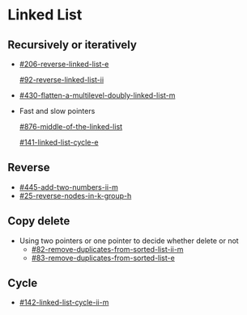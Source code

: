 # Linked List

## Recursively or iteratively

*   [#206-reverse-linked-list-e](../by-number/200-250.md#206-reverse-linked-list-e "mention")

    [#92-reverse-linked-list-ii](../by-number/50-100.md#92-reverse-linked-list-ii "mention")
* [#430-flatten-a-multilevel-doubly-linked-list-m](../by-number/400-450.md#430-flatten-a-multilevel-doubly-linked-list-m "mention")
*   Fast and slow pointers

    [#876-middle-of-the-linked-list](../by-number/850-900.md#876-middle-of-the-linked-list "mention")

    [#141-linked-list-cycle-e](../by-number/100-150.md#141-linked-list-cycle-e "mention")

## Reverse&#x20;

* [#445-add-two-numbers-ii-m](../by-number/400-450.md#445-add-two-numbers-ii-m "mention")
* [#25-reverse-nodes-in-k-group-h](../by-number/0-50.md#25-reverse-nodes-in-k-group-h "mention")

## Copy delete

* Using two pointers or one pointer to decide whether delete or not
  * [#82-remove-duplicates-from-sorted-list-ii-m](../by-number/50-100.md#82-remove-duplicates-from-sorted-list-ii-m "mention")
  * [#83-remove-duplicates-from-sorted-list-e](../by-number/50-100.md#83-remove-duplicates-from-sorted-list-e "mention")

## Cycle

* [#142-linked-list-cycle-ii-m](../by-number/100-150.md#142-linked-list-cycle-ii-m "mention")
